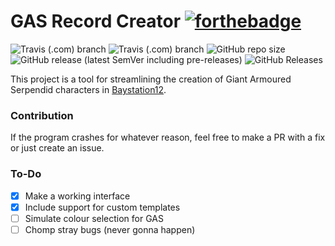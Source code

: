 # GAS Record Creator [![forthebadge](https://forthebadge.com/images/badges/works-on-my-machine.svg)](https://forthebadge.com)

![Travis (.com) branch](https://img.shields.io/travis/com/hermaplusplus/bs12-gas-records/master?label=BUILD%2FMASTER&style=for-the-badge)
![Travis (.com) branch](https://img.shields.io/travis/com/hermaplusplus/bs12-gas-records/dev?label=BUILD%2FDEV&style=for-the-badge)
![GitHub repo size](https://img.shields.io/github/repo-size/hermaplusplus/bs12-gas-records?style=for-the-badge)
![GitHub release (latest SemVer including pre-releases)](https://img.shields.io/github/v/release/hermaplusplus/bs12-gas-records?include_prereleases&label=RELEASE&sort=semver&style=for-the-badge)
![GitHub Releases](https://img.shields.io/github/downloads/hermaplusplus/bs12-gas-records/latest/total?style=for-the-badge)

This project is a tool for streamlining the creation of Giant Armoured Serpendid characters in [Baystation12](https://github.com/Baystation12/Baystation12).

### Contribution

If the program crashes for whatever reason, feel free to make a PR with a fix or just create an issue.

### To-Do
* [X] Make a working interface
* [X] Include support for custom templates
* [ ] Simulate colour selection for GAS
* [ ] Chomp stray bugs (never gonna happen)

